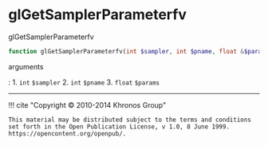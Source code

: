 # glGetSamplerParameterfv
glGetSamplerParameterfv

```php
function glGetSamplerParameterfv(int $sampler, int $pname, float &$params) : void
```



arguments

:    1. `int` `$sampler` 
    2. `int` `$pname` 
    3. `float` `$params` 



---
     

!!! cite "Copyright © 2010-2014 Khronos Group"

    This material may be distributed subject to the terms and conditions set forth in the Open Publication License, v 1.0, 8 June 1999. https://opencontent.org/openpub/.
